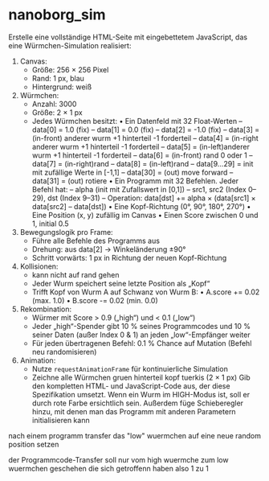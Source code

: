 # nanoborg_sim
Erstelle eine vollständige HTML-Seite mit eingebettetem JavaScript, das eine Würmchen-Simulation realisiert:
1. Canvas:
   * Größe: 256 × 256 Pixel
   * Rand: 1 px, blau
   * Hintergrund: weiß
2. Würmchen:
   * Anzahl: 3000
   * Größe: 2 × 1 px
   * Jedes Würmchen besitzt:
     • Ein Datenfeld mit 32 Float-Werten
     – data\[0] = 1.0 (fix)
     – data\[1] = 0.0 (fix)
     – data\[2] = -1.0 (fix)
     – data\[3] = (in-front) anderer wurm +1 hinterteil -1 forderteil
     – data\[4] = (in-right anderer wurm +1 hinterteil -1 forderteil
     – data\[5] = (in-left)anderer wurm +1 hinterteil -1 forderteil
     – data\[6] = (in-front) rand 0 oder 1
     – data\[7] = (in-right)rand
     – data\[8] = (in-left)rand
     – data\[9…29] = init mit zufällige Werte in \[-1,1]
     – data\[30] =  (out) move forward
     – data\[31] =  (out) rotiere
     • Ein Programm mit 32 Befehlen. Jeder Befehl hat:
     – alpha (init mit Zufallswert in \[0,1])
     – src1, src2 (Index 0–29), dst (Index 9–31)
     – Operation: data\[dst] += alpha × (data\[src1] × data\[src2] – data\[dst])
     • Eine Kopf-Richtung (0°, 90°, 180°, 270°)
     • Eine Position (x, y) zufällig im Canvas
     • Einen Score zwischen 0 und 1, initial 0.5
3. Bewegungslogik pro Frame:
   * Führe alle Befehle des Programms aus
   * Drehung: aus data\[2] → Winkeländerung ±90°
   * Schritt vorwärts: 1 px in Richtung der neuen Kopf-Richtung
4. Kollisionen:
   * kann nicht auf rand gehen
   * Jeder Wurm speichert seine letzte Position als „Kopf“
   * Trifft Kopf von Wurm A auf Schwanz von Wurm B:
     • A.score += 0.02 (max. 1.0)
     • B.score -= 0.02 (min. 0.0)
5. Rekombination:
   * Würmer mit Score > 0.9 („high“) und < 0.1 („low“)
   * Jeder „high“-Spender gibt 10 % seines Programmcodes und 10 % seiner Daten (außer Index 0 & 1) an jeden „low“-Empfänger weiter
   * Für jeden übertragenen Befehl: 0.1 % Chance auf Mutation (Befehl neu randomisieren)
6. Animation:
   * Nutze `requestAnimationFrame` für kontinuierliche Simulation
   * Zeichne alle Würmchen gruen hinterteil kopf tuerkis  (2 × 1 px)
Gib den kompletten HTML- und JavaScript-Code aus, der diese Spezifikation umsetzt.
Wenn ein Wurm im HIGH-Modus ist, soll er durch rote Farbe ersichtlich sein. Außerdem füge Schieberegler hinzu, mit denen man das Programm mit anderen Parametern initialisieren kann

nach einem programm transfer das "low" wuermchen auf eine neue random position setzen

der Programmcode-Transfer soll nur vom high wuermche zum low wuermchen geschehen die sich getroffenn haben also 1 zu 1